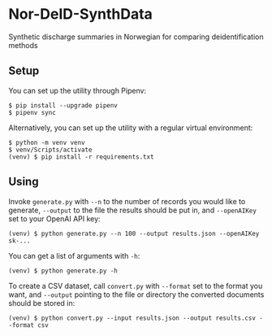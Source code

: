 # Nor-DeID-SynthData

Synthetic discharge summaries in Norwegian for comparing deidentification methods 

## Setup

You can set up the utility through Pipenv:

```
$ pip install --upgrade pipenv
$ pipenv sync
```

Alternatively, you can set up the utility with a regular virtual environment:

```
$ python -m venv venv
$ venv/Scripts/activate
(venv) $ pip install -r requirements.txt
```

## Using

Invoke `generate.py` with `--n` to the number of records you would like to generate, `--output` to the file the results should be put in, and `--openAIKey` set to your OpenAI API key:

`(venv) $ python generate.py --n 100 --output results.json --openAIKey sk-...`

You can get a list of arguments with `-h`:

`(venv) $ python generate.py -h`

To create a CSV dataset, call `convert.py` with `--format` set to the format you want, and `--output` pointing to the file or directory the converted documents should be stored in:

`(venv) $ python convert.py --input results.json --output results.csv --format csv`
